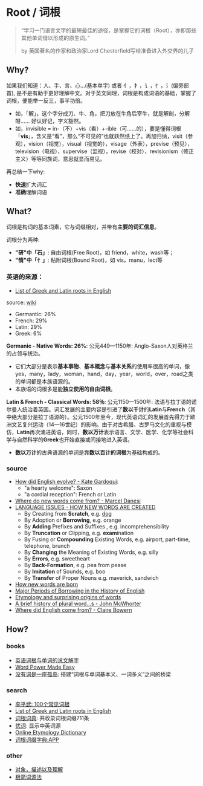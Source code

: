 # Root / 词根

> “学习一门语言文字的最短最佳的途径，是掌握它的词根（Root），亦即那些其他单词借以形成的原生词。” 
> 
> by 英国著名的作家和政治家Lord Chesterfield写给准备进入外交界的儿子

## Why?

如果我们知道：人、手、言、心...(基本单字) 或者 亻，扌，讠，忄，氵(偏旁部首), 是不是有助于更好理解中文。对于英文同理，词根是构成词语的基础，掌握了词根，便能举一反三，事半功倍。

* 如，「解」，这个字分成刀、牛、角，把刀放在牛角后宰牛，就是解剖，分解呀…… 好认好记，字义豁然。
* 如，invisible = in-（不）+vis（看）+-ible（可……的），要是懂得词根「**vis**」，含义是“看”，那么“不可见的”也就跃然纸上了。再加归纳，visit（参观），vision（视觉），visual（视觉的），visage（外表），previse（预见），television（电视），supervise（监视），revise（校对），revisionism（修正主义）等等同族词，意思就显而易见。

再总结一下why:

* **快速**扩大词汇
* **准确**理解词语

## What?

词根是构词的基本词素，它与词缀相对，并带有**主要的词汇信息**。

词根分为两种:

- **"研"中「石」**: 自由词根(Free Root)，如 friend，white，wash等；
- **"情"中「忄」**: 粘附词根(Bound Root)，如 vis，manu，lect等


### **英语的来源：**

- [List of Greek and Latin roots in English](https://www.wikiwand.com/en/List_of_Greek_and_Latin_roots_in_English)

source: [wiki](https://www.wikiwand.com/en/English_language#/Word_origins)

* Germantic: 26% 
* French: 29%
* Latin: 29%
* Greek: 6%


**Germanic - Native Words: 26%**: 公元449—1150年: Anglo-Saxon人对英格兰的占领与统治。

* 它们大部分是表示**基本事物**、**基本概念**与**基本关系**的使用率很高的单词，像 yes，many，lady，woman，hand，day，year，world，over，road之类的单词都是本族语源的。
* 本族语的词根多是能**独立使用的自由词根**。


**Latin & French - Classical Words: 58％**: 公元1150—1500年: 法语与拉丁语的诺尔曼人统治着英国。词汇发展的主要内容是引进了**数以千计**的**Latin**与**French**（其中绝大部分是拉丁语源的）。公元1500年至今，现代英语词汇的发展首先得力于欧洲文艺复兴运动（14—16世纪）的影响。由于对古希腊、古罗马文化的重视与模仿，**Latin**再次涌进英语，同时，**数以万计**表示语言、文学、医学、化学等社会科学与自然科学的**Greek**也开始直接或间接地进入英语。

* **数以万计**的古典语源的单词是靠**数以百计的词根**为基础构成的。


### source 

- [How did English evolve? - Kate Gardoqui](https://www.youtube.com/watch?v=kIzFz9T5rhI):  
	- "a hearty welcome": Saxon 
	- "a cordial reception":  French or Latin
- [Where do new words come from? - Marcel Danesi](https://ed.ted.com/lessons/where-do-new-words-come-from-marcel-danesi)
- [LANGUAGE ISSUES - HOW NEW WORDS ARE CREATED](http://www.thehistoryofenglish.com/issues_new.html)
	- By Creating from **Scratch**, e.g. [dog](http://www.thehistoryofenglish.com/issues_new.html) 
	- By Adoption or **Borrowing**, e.g. orange
	- By **Adding** Prefixes and Suffixes	, e.g. incomprehensibility
	- By **Truncation** or Clipping, e.g. **exam**ination
	- By Fusing or **Compounding** Existing Words, e.g. airport, part-time, telephone, brunch
	- By **Changing** the Meaning of Existing Words, e.g. silly
	- By **Errors**, e.g. sweetheart
	- By **Back-Formation**, e.g. pea from pease
	- By **Imitation** of Sounds, e.g. boo
	- By **Transfer** of Proper Nouns	e.g. maverick, sandwich
- [How new words are born](https://www.theguardian.com/media/mind-your-language/2016/feb/04/english-neologisms-new-words)
- [Major Periods of Borrowing in the History of English](http://www.ruf.rice.edu/~kemmer/Words/loanwords.html)
- [Etymology and surprising origins of words](https://www.youtube.com/watch?v=cSAW4FSA8Dg)
- [A brief history of plural word...s - John McWhorter](https://www.youtube.com/watch?v=_gwJHuEa9Jc)
- [Where did English come from? - Claire Bowern](https://www.youtube.com/watch?v=YEaSxhcns7Y)


## How?

### books

- [英语词根与单词的说文解字](https://book.douban.com/subject/27116778/)
- [Word Power Made Easy](https://book.douban.com/subject/25977798/)
- [没有词是一座孤岛](https://book.douban.com/subject/26774062/): 搭建“词根与单词基本义、一词多义”之间的桥梁


### search 

- [李平武: 100个常见词根](https://workflowy.com/s/100/kaWTqkqEsFXTWI1Y)
- [List of Greek and Latin roots in English](https://www.wikiwand.com/en/List_of_Greek_and_Latin_roots_in_English)
- [词根词典](http://www.cgdict.com/): 共收录词根词缀711条
- [优词](https://www.youdict.com/): 显示中英词源 
- [Online Etymology Dictionary](https://www.etymonline.com/)
- [词根词缀字典:APP](https://itunes.apple.com/cn/app/%E8%AF%8D%E6%A0%B9%E8%AF%8D%E7%BC%80%E5%AD%97%E5%85%B8-%E6%89%B9%E9%87%8F%E8%83%8C%E5%8D%95%E8%AF%8D/id528178365?mt=8)


### other 

- [对象，描述以及理解](https://mp.weixin.qq.com/s?__biz=MzA3NDgzMzI5Mg==&amp;mid=400849710&amp;idx=1&amp;sn=b3077281e3310745656303782a11c5f9&amp;scene=1&amp;srcid=1121fqTE8IYK3Uf07UD0UPDU%23rd)
- [极简词源法](https://mp.weixin.qq.com/s?__biz=MzIzOTc1MDk2NA==&mid=2247483860&idx=1&sn=1955d3818c0bfc8e04884b41071b67a3&chksm=e9241b8fde539299b6a1b23d1028e81079a9b7653d9abd205c4fb97ffadd41837a8047db4a99&mpshare=1&scene=1&srcid=0424G5bvyK5uetRd9IUdZumt%23rd)
